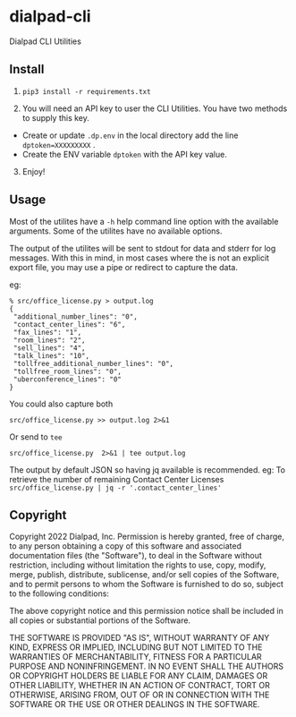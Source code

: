 # dialpad-cli
Dialpad CLI Utilities

## Install

1. `pip3 install -r requirements.txt`

2. You will need an API key to user the CLI Utilities. You have two methods to
supply this key. 
- Create or update `.dp.env` in the local directory add the line `dptoken=XXXXXXXXX` .
- Create the ENV variable `dptoken` with the API key value.

3. Enjoy!

## Usage
Most of the utilites have a `-h` help command line option with the available arguments.
Some of the utilites have no available options.

The output of the utilites will be sent to stdout for data and stderr for
log messages. With this in mind, in most cases where the is not an explicit
export file, you may use a pipe or redirect to capture the data.

eg:
```shell
% src/office_license.py > output.log
{
 "additional_number_lines": "0", 
 "contact_center_lines": "6", 
 "fax_lines": "1", 
 "room_lines": "2", 
 "sell_lines": "4", 
 "talk_lines": "10", 
 "tollfree_additional_number_lines": "0", 
 "tollfree_room_lines": "0", 
 "uberconference_lines": "0"
}
```
You could also capture both 

`src/office_license.py >> output.log 2>&1` 

Or send to `tee`

`src/office_license.py  2>&1 | tee output.log`

The output by default JSON so having jq available is recommended.
eg: To retrieve the number of remaining Contact Center Licenses 
`src/office_license.py | jq -r '.contact_center_lines'`

## Copyright
Copyright 2022 Dialpad, Inc. Permission is hereby granted, free of charge, to
any person obtaining a copy of this software and associated documentation
files (the "Software"), to deal in the Software without restriction,
including without limitation the rights to use, copy, modify, merge, publish,
distribute, sublicense, and/or sell copies of the Software, and to permit
persons to whom the Software is furnished to do so, subject to the following
conditions:

The above copyright notice and this permission notice shall be included in all
copies or substantial portions of the Software.

THE SOFTWARE IS PROVIDED "AS IS", WITHOUT WARRANTY OF ANY KIND, EXPRESS OR
IMPLIED, INCLUDING BUT NOT LIMITED TO THE WARRANTIES OF MERCHANTABILITY,
FITNESS FOR A PARTICULAR PURPOSE AND NONINFRINGEMENT. IN NO EVENT SHALL THE
AUTHORS OR COPYRIGHT HOLDERS BE LIABLE FOR ANY CLAIM, DAMAGES OR OTHER
LIABILITY, WHETHER IN AN ACTION OF CONTRACT, TORT OR OTHERWISE, ARISING FROM,
OUT OF OR IN CONNECTION WITH THE SOFTWARE OR THE USE OR OTHER DEALINGS IN THE
SOFTWARE.


